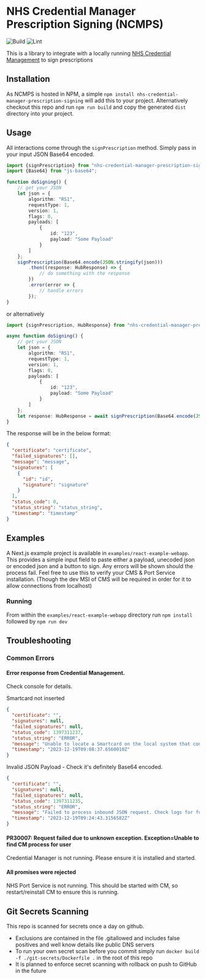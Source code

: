 # NHS Credential Manager Prescription Signing (NCMPS)

![Build](https://github.com/NHSDigital/nhs-credential-manager-prescription-signing/actions/workflows/test-on-push.yml/badge.svg)
![Lint](https://github.com/NHSDigital/nhs-credential-manager-prescription-signing/actions/workflows/linting.yml/badge.svg)

This is a library to integrate with a locally
running [NHS Credential Management](https://digital.nhs.uk/services/care-identity-service/applications-and-services/technical-services/credential-management)
to sign prescriptions

## Installation

As NCMPS is hosted in NPM, a simple `npm install nhs-credential-manager-prescription-signing` will add this to your
project.
Alternatively checkout this repo and run `npm run build` and copy the generated `dist` directory into your project.

## Usage

All interactions come through the `signPrescription` method. Simply pass in your input JSON Base64 encoded.

```typescript
import {signPrescription} from "nhs-credential-manager-prescription-signing";
import {Base64} from "js-base64";

function doSigning() {
    // get your JSON
    let json = {
        algorithm: "RS1",
        requestType: 1,
        version: 1,
        flags: 0,
        payloads: [
            {
                id: "123",
                payload: "Some Payload"
            }
        ]
    };
    signPrescription(Base64.encode(JSON.stringify(json)))
        .then((response: HubResponse) => {
            // do something with the response
        })
        .error(error => {
            // handle errors
        });
}
```

or alternatively

```typescript
import {signPrescription, HubResponse} from "nhs-credential-manager-prescription-signing";

async function doSigning() {
    // get your JSON
    let json = {
        algorithm: "RS1",
        requestType: 1,
        version: 1,
        flags: 0,
        payloads: [
            {
                id: "123",
                payload: "Some Payload"
            }
        ]
    };
    let response: HubResponse = await signPrescription(Base64.encode(JSON.stringify(json)));
}
```

The response will be in the below format:

```json
{
  "certificate": "certificate",
  "failed_signatures": [],
  "message": "message",
  "signatures": [
    {
      "id": "id",
      "signature": "signature"
    }
  ],
  "status_code": 0,
  "status_string": "status_string",
  "timestamp": "timestamp"
}
```

## Examples

A Next.js example project is available in `examples/react-example-webapp`. This provides a simple input field to paste
either a payload, unecoded json or encoded json and a button to sign. Any errors will be shown should the process fail.
Feel free to use this to verify your CMS & Port Service installation. (Though the dev MSI of CMS will be required in
order for it to allow connections from localhost)

### Running

From within the `examples/react-example-webapp` directory run `npm install` followed by `npm run dev`

## Troubleshooting

### Common Errors

#### Error response from Credential Management.

Check console for details.

Smartcard not inserted

```json 
{
  "certificate": "",
  "signatures": null,
  "failed_signatures": null,
  "status_code": 1397311237,
  "status_string": "ERROR",
  "message": "Unable to locate a Smartcard on the local system that contains an appropriate X.509 Digital Certificate that can be used to perform a signing operation. Error Code: (0x53494705) No X.509 Signing certificate found",
  "timestamp": "2023-12-19T09:08:37.6560010Z"
}
```

Invalid JSON Payload - Check it's definitely Base64 encoded.

```json
{
  "certificate": "",
  "signatures": null,
  "failed_signatures": null,
  "status_code": 1397311235,
  "status_string": "ERROR",
  "message": "Failed to process inbound JSON request. Check logs for futher information. Error Code: (0x53494703) An Internal error occurred",
  "timestamp": "2023-12-19T09:24:43.3156582Z"
}
```

#### PR30007: Request failed due to unknown exception. Exception=Unable to find CM process for user

Credential Manager is not running. Please ensure it is installed and started.

#### All promises were rejected

NHS Port Service is not running. This should be started with CM, so restart/reinstall CM to ensure this is running.

## Git Secrets Scanning
This repo is scanned for secrets once a day on github.
* Exclusions are contained in the file .gitallowed and includes false positives and well know details like public DNS servers
* To run your own secret scan before you commit simply run ```docker build -f ./git-secrets/Dockerfile .``` in the root of this repo
* It is planned to enforce secret scanning with rollback on push to GitHub in the future